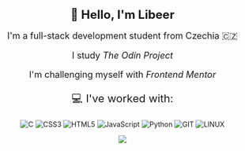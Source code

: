 <div align="center">
  <h1 style="font-size: 24px;">👋 Hello, I'm Libeer</h1>
  <p style="font-size: 18px;">I'm a full-stack development student from Czechia 🇨🇿</p>
  <p style="font-size: 18px;">I study <i><a href="https://www.theodinproject.com/" style="text-decoration: none;">The Odin Project</a></i></p>
  <p style="font-size: 18px;">I'm challenging myself with <i><a href="https://www.frontendmentor.io/challenges" style="text-decoration: none;">Frontend Mentor</a></i></p>
  <p style="font-size: 22px;">💻 I've worked with:</p>


![C](https://img.shields.io/badge/c-%2300599C.svg?style=for-the-badge&logo=c&logoColor=white)
![CSS3](https://img.shields.io/badge/css3-%231572B6.svg?style=for-the-badge&logo=css3&logoColor=white)
![HTML5](https://img.shields.io/badge/html5-%23E34F26.svg?style=for-the-badge&logo=html5&logoColor=white)
![JavaScript](https://img.shields.io/badge/javascript-%23323330.svg?style=for-the-badge&logo=javascript&logoColor=%23F7DF1E)
![Python](https://img.shields.io/badge/python-3670A0?style=for-the-badge&logo=python&logoColor=ffdd54)
![GIT](https://img.shields.io/badge/Git-fc6d26?style=for-the-badge&logo=git&logoColor=white)
![LINUX](https://img.shields.io/badge/Linux-FCC624?style=for-the-badge&logo=linux&logoColor=black)

![](https://github-readme-stats.vercel.app/api/top-langs/?username=LibeerDev&theme=dark&hide_border=false&include_all_commits=false&count_private=false&layout=compact)
</div>
